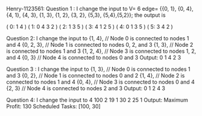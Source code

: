 Henry-1123561:
Question 1 : I change the input to  V= 6 edge= {{0, 1}, {0, 4}, {4, 1}, {4, 3}, {1, 3}, {1, 2}, {3, 2}, {5,3}, {5,4},{5,2}};
the output is 

( 0: 1 4 )
( 1: 0 4 3 2 )
( 2: 1 3 5 )
( 3: 4 1 2 5 )
( 4: 0 1 3 5 )
( 5: 3 4 2 )


Question 2: I change the input to 
        {1, 4},       // Node 0 is connected to nodes 1 and 4
        {0, 2, 3},    // Node 1 is connected to nodes 0, 2, and 3
        {1, 3},       // Node 2 is connected to nodes 1 and 3
        {1, 2, 4},    // Node 3 is connected to nodes 1, 2, and 4
        {0, 3}        // Node 4 is connected to nodes 0 and 3
Output: 0 1 4 2 3


Question 3 : I change the input to
        {1, 3},       // Node 0 is connected to nodes 1 and 3
        {0, 2},       // Node 1 is connected to nodes 0 and 2
        {1, 4},       // Node 2 is connected to nodes 1 and 4
        {0, 4},       // Node 3 is connected to nodes 0 and 4
        {2, 3}        // Node 4 is connected to nodes 2 and 3
Output: 0 1 2 4 3

Question 4: I change the input to
4
100   2
19   1
30   2
25   1
Output: 
Maximum Profit: 130
Scheduled Tasks: [100, 30]
